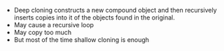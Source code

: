 - Deep cloning constructs a new compound object and then recursively inserts copies into it of the objects found in the original.
- May cause a recursive loop
- May copy too much
- But most of the time shallow cloning is enough